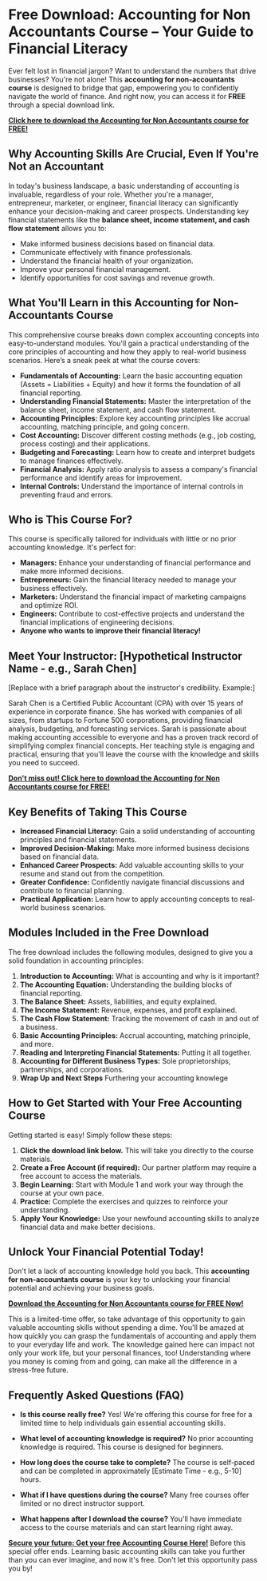 # Free Download: Accounting for Non Accountants Course – Your Guide to Financial Literacy

Ever felt lost in financial jargon? Want to understand the numbers that drive businesses? You're not alone! This **accounting for non-accountants course** is designed to bridge that gap, empowering you to confidently navigate the world of finance. And right now, you can access it for **FREE** through a special download link.

[**Click here to download the Accounting for Non Accountants course for FREE!**](https://udemywork.com/accounting-for-non-accountants-course)

## Why Accounting Skills Are Crucial, Even If You're Not an Accountant

In today's business landscape, a basic understanding of accounting is invaluable, regardless of your role. Whether you're a manager, entrepreneur, marketer, or engineer, financial literacy can significantly enhance your decision-making and career prospects. Understanding key financial statements like the **balance sheet, income statement, and cash flow statement** allows you to:

*   Make informed business decisions based on financial data.
*   Communicate effectively with finance professionals.
*   Understand the financial health of your organization.
*   Improve your personal financial management.
*   Identify opportunities for cost savings and revenue growth.

## What You'll Learn in this Accounting for Non-Accountants Course

This comprehensive course breaks down complex accounting concepts into easy-to-understand modules. You'll gain a practical understanding of the core principles of accounting and how they apply to real-world business scenarios. Here’s a sneak peek at what the course covers:

*   **Fundamentals of Accounting:** Learn the basic accounting equation (Assets = Liabilities + Equity) and how it forms the foundation of all financial reporting.
*   **Understanding Financial Statements:** Master the interpretation of the balance sheet, income statement, and cash flow statement.
*   **Accounting Principles:** Explore key accounting principles like accrual accounting, matching principle, and going concern.
*   **Cost Accounting:** Discover different costing methods (e.g., job costing, process costing) and their applications.
*   **Budgeting and Forecasting:** Learn how to create and interpret budgets to manage finances effectively.
*   **Financial Analysis:** Apply ratio analysis to assess a company's financial performance and identify areas for improvement.
*   **Internal Controls:** Understand the importance of internal controls in preventing fraud and errors.

## Who is This Course For?

This course is specifically tailored for individuals with little or no prior accounting knowledge. It's perfect for:

*   **Managers:** Enhance your understanding of financial performance and make more informed decisions.
*   **Entrepreneurs:** Gain the financial literacy needed to manage your business effectively.
*   **Marketers:** Understand the financial impact of marketing campaigns and optimize ROI.
*   **Engineers:** Contribute to cost-effective projects and understand the financial implications of engineering decisions.
*   **Anyone who wants to improve their financial literacy!**

## Meet Your Instructor: [Hypothetical Instructor Name - e.g., Sarah Chen]

[Replace with a brief paragraph about the instructor's credibility. Example:]

Sarah Chen is a Certified Public Accountant (CPA) with over 15 years of experience in corporate finance. She has worked with companies of all sizes, from startups to Fortune 500 corporations, providing financial analysis, budgeting, and forecasting services. Sarah is passionate about making accounting accessible to everyone and has a proven track record of simplifying complex financial concepts. Her teaching style is engaging and practical, ensuring that you'll leave the course with the knowledge and skills you need to succeed.

[**Don't miss out! Click here to download the Accounting for Non Accountants course for FREE!**](https://udemywork.com/accounting-for-non-accountants-course)

## Key Benefits of Taking This Course

*   **Increased Financial Literacy:** Gain a solid understanding of accounting principles and financial statements.
*   **Improved Decision-Making:** Make more informed business decisions based on financial data.
*   **Enhanced Career Prospects:** Add valuable accounting skills to your resume and stand out from the competition.
*   **Greater Confidence:** Confidently navigate financial discussions and contribute to financial planning.
*   **Practical Application:** Learn how to apply accounting concepts to real-world business scenarios.

## Modules Included in the Free Download

The free download includes the following modules, designed to give you a solid foundation in accounting principles:

1.  **Introduction to Accounting:** What is accounting and why is it important?
2.  **The Accounting Equation:** Understanding the building blocks of financial reporting.
3.  **The Balance Sheet:** Assets, liabilities, and equity explained.
4.  **The Income Statement:** Revenue, expenses, and profit explained.
5.  **The Cash Flow Statement:** Tracking the movement of cash in and out of a business.
6.  **Basic Accounting Principles:** Accrual accounting, matching principle, and more.
7.  **Reading and Interpreting Financial Statements:** Putting it all together.
8.  **Accounting for Different Business Types:** Sole proprietorships, partnerships, and corporations.
9.  **Wrap Up and Next Steps** Furthering your accounting knowlege

## How to Get Started with Your Free Accounting Course

Getting started is easy! Simply follow these steps:

1.  **Click the download link below.** This will take you directly to the course materials.
2.  **Create a Free Account (if required):** Our partner platform may require a free account to access the materials.
3.  **Begin Learning:** Start with Module 1 and work your way through the course at your own pace.
4.  **Practice:** Complete the exercises and quizzes to reinforce your understanding.
5.  **Apply Your Knowledge:** Use your newfound accounting skills to analyze financial data and make better decisions.

## Unlock Your Financial Potential Today!

Don't let a lack of accounting knowledge hold you back. This **accounting for non-accountants course** is your key to unlocking your financial potential and achieving your business goals.

[**Download the Accounting for Non Accountants course for FREE Now!**](https://udemywork.com/accounting-for-non-accountants-course)

This is a limited-time offer, so take advantage of this opportunity to gain valuable accounting skills without spending a dime. You'll be amazed at how quickly you can grasp the fundamentals of accounting and apply them to your everyday life and work. The knowledge gained here can impact not only your work life, but your personal finances, too!
Understanding where you money is coming from and going, can make all the difference in a stress-free future.

## Frequently Asked Questions (FAQ)

*   **Is this course really free?** Yes! We're offering this course for free for a limited time to help individuals gain essential accounting skills.

*   **What level of accounting knowledge is required?** No prior accounting knowledge is required. This course is designed for beginners.

*   **How long does the course take to complete?** The course is self-paced and can be completed in approximately [Estimate Time - e.g., 5-10] hours.

*   **What if I have questions during the course?** Many free courses offer limited or no direct instructor support.

*   **What happens after I download the course?** You'll have immediate access to the course materials and can start learning right away.

**[Secure your future: Get your free Accounting Course Here!](https://udemywork.com/accounting-for-non-accountants-course)** Before this special offer ends. Learning basic accounting skills can take you further than you can ever imagine, and now it's free. Don't let this opportunity pass you by!

